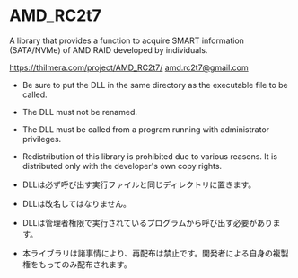 # AMD_RC2t7
A library that provides a function to acquire SMART information (SATA/NVMe) of AMD RAID developed by individuals.

https://thilmera.com/project/AMD_RC2t7/
amd.rc2t7@gmail.com

* Be sure to put the DLL in the same directory as the executable file to be called.
* The DLL must not be renamed.
* The DLL must be called from a program running with administrator privileges.
* Redistribution of this library is prohibited due to various reasons. It is distributed only with the developer's own copy rights.


* DLLは必ず呼び出す実行ファイルと同じディレクトリに置きます。
* DLLは改名してはなりません。
* DLLは管理者権限で実行されているプログラムから呼び出す必要があります。
* 本ライブラリは諸事情により、再配布は禁止です。開発者による自身の複製権をもってのみ配布されます。

